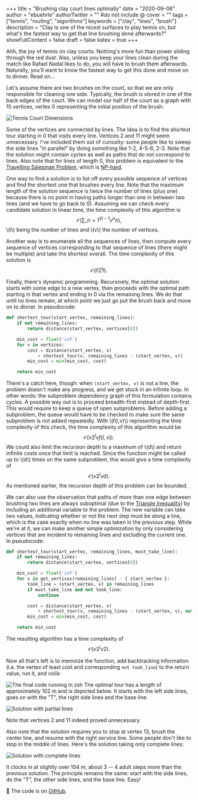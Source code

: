 +++
title = "Brushing clay court lines optimally"
date = "2020-09-06"
author = "ebuehrle"
authorTwitter = "" #do not include @
cover = ""
tags = ["tennis", "routing", "algorithms"]
keywords = ["clay", "lines", "brush"]
description = "Clay is one of the nicest surfaces to play tennis on, but what's the fastest way to get that line brushing done afterwards?"
showFullContent = false
draft = false
katex = true
+++

Ahh, the joy of tennis on clay courts. Nothing's more fun than power sliding through the red dust. Alas, unless you keep your lines clean during the match like Rafael Nadal likes to do, you will have to brush them afterwards. Naturally, you'll want to know the fastest way to get this done and move on to dinner. Read on...

Let's assume there are two brushes on the court, so that we are only responsible for cleaning one side. Typically, the brush is stored in one of the back edges of the court. We can model our half of the court as a graph with 15 vertices, vertex 0 representing the initial position of the brush:

![Tennis Court Dimensions](tennis-lines-dimensions.svg)

Some of the vertices are connected by lines. The idea is to find the shortest tour starting in 0 that visits every line. Vertices 2 and 11 might seem unnecessary. I've included them out of curiosity: some people like to sweep the side lines "in parallel" by doing something like 1-2, 4-5-6, 2-3. Note that the solution might contain cycles as well as paths that do not correspond to lines. Also note that for lines of length 0, this problem is equivalent to the [Travelling Salesman Problem](https://en.wikipedia.org/wiki/Travelling_salesman_problem), which is [NP-hard](https://en.wikipedia.org/wiki/NP-hardness).

One way to find a solution is to list off every possible sequence of vertices and find the shortest one that brushes every line. Note that the maximum length of the solution sequence is twice the number of lines (plus one) because there is no point in having paths longer than one in between two lines (and we have to go back to 0). Assuming we can check every candidate solution in linear time, the time complexity of this algorithm is $$\mathcal{O}\left( \sum\_{n=1}^{2l-1} v^n n \right),$$ \\(l\\) being the number of lines and \\(v\\) the number of vertices.

Another way is to enumerate all the sequences of lines, then compute every sequence of vertices corresponding to that sequence of lines (there might be multiple) and take the shortest overall. The time complexity of this solution is $$ \mathcal{O}\left( l!2^ll \right). $$

Finally, there's dynamic programming. Recursively, the optimal solution starts with some edge to a new vertex, then proceeds with the optimal path starting in that vertex and ending in 0 via the remaining lines. We do that until no lines remain, at which point we just go put the brush back and move on to dinner. In pseudocode:

```python
def shortest_tour(start_vertex, remaining_lines):
    if not remaining_lines:
        return distance(start_vertex, vertices[0])

    min_cost = float('inf')
    for v in vertices:
        cost = distance(start_vertex, v)
            + shortest_tour(v, remaining_lines - (start_vertex, v))
        min_cost = min(min_cost, cost)

    return min_cost
```

There's a catch here, though: when `(start_vertex, v)` is not a line, the problem doesn't make any progress, and we get stuck in an infinite loop. In other words: the subproblem dependency graph of this formulation contains cycles. A possible way out is to proceed breadth-first instead of depth-first. This would require to keep a queue of open subproblems. Before adding a subproblem, the queue would have to be checked to make sure the same subproblem is not added repeatedly. With \\(f(l,v)\\) representing the time complexity of this check, the time complexity of this algorithm would be $$ \mathcal{O}\left( v2^lvf(l,v) \right). $$ We could also limit the recursion depth to a maximum of \\(d\\) and return infinite costs once that limit is reached. Since the function might be called up to \\(d\\) times on the same subproblem, this would give a time complexity of $$ \mathcal{O}\left( v2^lvd \right). $$ As mentioned earlier, the recursion depth of this problem can be bounded.

We can also use the observation that paths of more than one edge between brushing two lines are always suboptimal (due to the [Triangle Inequality](https://en.wikipedia.org/wiki/Triangle_inequality)) by including an additional variable to the problem. The new variable can take two values, indicating whether or not the next step must be along a line, which is the case exactly when no line was taken in the previous step. While we're at it, we can make another simple optimization by only considering vertices that are incident to remaining lines and excluding the current one. In pseudocode:

```python
def shortest_tour(start_vertex, remaining_lines, must_take_line):
    if not remaining_lines:
        return distance(start_vertex, vertices[0])

    min_cost = float('inf')
    for v in get_vertices(remaining_lines) - { start_vertex }:
        took_line = (start_vertex, v) in remaining_lines
        if must_take_line and not took_line:
            continue

        cost = distance(start_vertex, v)
            + shortest_tour(v, remaining_lines - (start_vertex, v), not took_line)
        min_cost = min(min_cost, cost)

    return min_cost
```

The resulting algorithm has a time complexity of $$ \mathcal{O}\left( v2^lv2 \right). $$

Now all that's left is to memoize the function, add backtracking information (i.e. the vertex of least cost and corresponding `not took_line`) to the return value, run it, and voilà:

![The final code running in zsh](tennis-lines-zsh.png)
The optimal tour has a length of approximately 102 m and is depicted below. It starts with the left side lines, goes on with the "T", the right side lines and the base line.

![Solution with partial lines](tennis-lines-partial.svg)

Note that vertices 2 and 11 indeed proved unnecessary.

Also note that the solution requires you to stop at vertex 13, brush the center line, and resume with the right service line. Some people don't like to stop in the middle of lines. Here's the solution taking only complete lines:

![Solution with complete lines](tennis-lines-full.svg)

It clocks in at slightly over 104 m, about 3 -- 4 adult steps more than the previous solution. The principle remains the same: start with the side lines, do the "T", the other side lines, and the base line. Easy!

:tennis: The code is on [GitHub](https://github.com/ebuehrle/tennis-lines).
